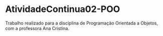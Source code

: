 # AtividadeContinua02-POO
Trabalho realizado para a disciplina de Programação Orientada a Objetos, com a professora Ana Cristina.

